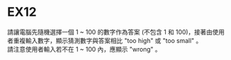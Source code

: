 # EX12
請讓電腦先隨機選擇一個 1 ~ 100 的數字作為答案 (不包含 1 和 100)，接著由使用者重複輸入數字，顯示猜測數字與答案相比 "too high" 或 "too small" 。  
請注意使用者輸入若不在 1 ~ 100 內，應顯示 "wrong" 。
